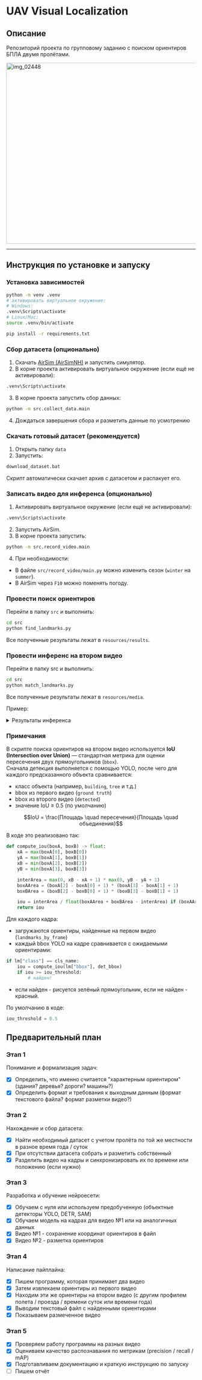 # UAV Visual Localization

## Описание

Репозиторий проекта по групповому заданию с поиском ориентиров БПЛА двумя пролётами.

<img width="640" height="480" alt="img_02448" src="https://github.com/user-attachments/assets/61e6ab94-5dc9-4f9b-a5a1-af95a95ddd5f" />

---

## Инструкция по установке и запуску

### Установка зависимостей
```bash
python -m venv .venv
# активировать виртуальное окружение:
# Windows:
.venv\Scripts\activate
# Linux/Mac:
source .venv/bin/activate

pip install -r requirements.txt
```

### Сбор датасета (опционально)

1. Скачать [AirSim (AirSimNH)](https://github.com/microsoft/AirSim/releases/download/v1.8.1-windows/AirSimNH.zip) и запустить симулятор.
2. В корне проекта активировать виртуальное окружение (если ещё не активировали):
```bash
.venv\Scripts\activate
```
3. В корне проекта запустить сбор данных:
```bash
python -m src.collect_data.main
```
4. Дождаться завершения сбора и разметить данные по усмотрению

### Скачать готовый датасет (рекомендуется)

1. Открыть папку `data`
2. Запустить:
```bash
download_dataset.bat
```
Скрипт автоматически скачает архив с датасетом и распакует его.

### Записать видео для инференса (опционально)
1. Активировать виртуальное окружение (если ещё не активировали):
```bash
.venv\Scripts\activate
```
2. Запустить AirSim.
3. В корне проекта запустить:
```bash
python -m src.record_video.main
```
4. При необходимости:

- В файле `src/record_video/main.py` можно изменить сезон (`winter` на `summer`).
- В AirSim через `F10` можно поменять погоду.

### Провести поиск ориентиров

Перейти в папку `src` и выполнить:
```bash
cd src
python find_landmarks.py
```

Все полученные результаты лежат в `resources/results`.

### Провести инференс на втором видео

Перейти в папку src и выполнить:
```bash
cd src
python match_landmarks.py
```

Все полученные результаты лежат в `resources/media`.

Пример:

<details>
<summary>Результаты инференса</summary>

![1](resources/media/winter_annotated.gif)

</details>

### Примечания

В скрипте поиска ориентиров на втором видео используется **IoU (Intersection over Union)** — стандартная метрика для оценки пересечения двух прямоугольников (`bbox`).  
Сначала детекция выполняется с помощью YOLO, после чего для каждого предсказанного объекта сравнивается:

- класс объекта (например, `building`, `tree` и т.д.)  
- bbox из первого видео (`ground truth`)  
- bbox из второго видео (`detected`)  
- значение IoU ≥ 0.5 (по умолчанию)

$$IoU = \frac{Площадь \quad пересечения}{Площадь \quad объединения}$$

В коде это реализовано так:
```python
def compute_iou(boxA, boxB) -> float:
    xA = max(boxA[0], boxB[0])
    yA = max(boxA[1], boxB[1])
    xB = min(boxA[2], boxB[2])
    yB = min(boxA[3], boxB[3])

    interArea = max(0, xB - xA + 1) * max(0, yB - yA + 1)
    boxAArea = (boxA[2] - boxA[0] + 1) * (boxA[3] - boxA[1] + 1)
    boxBArea = (boxB[2] - boxB[0] + 1) * (boxB[3] - boxB[1] + 1)

    iou = interArea / float(boxAArea + boxBArea - interArea) if (boxAArea + boxBArea - interArea) > 0 else 0
    return iou
```

Для каждого кадра:

- загружаются ориентиры, найденные на первом видео (`landmarks_by_frame`)
- каждый bbox YOLO на кадре сравнивается с ожидаемыми ориентирами:

```python
if lm["class"] == cls_name:
    iou = compute_iou(lm["bbox"], det_bbox)
    if iou >= iou_threshold:
        # найден!
```

- если найден - рисуется зелёный прямоугольник, если не найден - красный.

По умолчанию в коде:
```python
iou_threshold = 0.5
```

## Предварительный план

### Этап 1

Понимание и формализация задач:

- [x] Определить, что именно считается "характерным ориентиром" (здания? деревья? дороги? машины?)
- [x] Определить формат и требования к выходным данным (формат текстового файла? формат разметки видео?)

### Этап 2

Нахождение и сбор датасета:

- [x] Найти необходимый датасет с учетом пролёта по той же местности в разное время года / суток
- [x] При отсутствии датасета собрать и разметить собственный
- [x] Разделить видео на кадры и синхронизировать их по времени или положению (если нужно)

### Этап 3

Разработка и обучение нейроесети:

- [x] Обучаем с нуля или используем предобученную (объектные детекторы YOLO, DETR, SAM)
- [x] Обучаем модель на кадрах для видео №1 или на аналогичных данных
- [x] Видео №1 - сохранение координат ориентиров в файл
- [x] Видео №2 - разметка ориентиров

### Этап 4

Написание пайплайна:

- [x] Пишем программу, которая принимает два видео
- [x] Затем извлекаем ориентиры из первого видео
- [x] Находим эти же ориентиры на втором видео (с другим профилем полета / проезда / времени суток или времени года)
- [x] Выводим текстовый файл с найденными ориентирами
- [x] Показываем размеченное видео

### Этап 5

- [x] Проверяем работу программы на разных видео
- [x] Оцениваем качество распознавания по метрикам (precision / recall / mAP)
- [x] Подготавливаем документацию и краткую инструкцию по запуску
- [ ] Пишем отчёт
